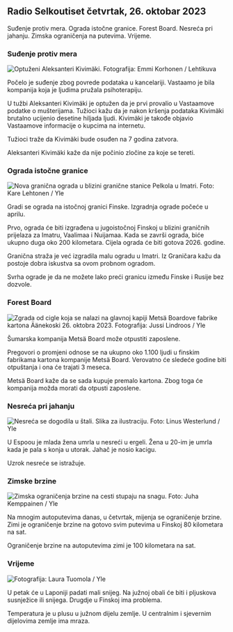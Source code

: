 ## Radio Selkoutiset četvrtak, 26. oktobar 2023

Suđenje protiv mera. Ograda istočne granice. Forest Board. Nesreća pri jahanju. Zimska ograničenja na putevima. Vrijeme.

### Suđenje protiv mera

![Optuženi Aleksanteri Kivimäki. Fotografija: Emmi Korhonen / Lehtikuva](https://images.cdn.yle.fi/image/upload/c_crop,h_2875,w_5112,x_0,y_568/ar_1.7777777777777777,c_fill,g_faces,01_faces,00_100,q_auto:eco/f_auto/fl_lossy/v1698305049/39-1191484653a13e7df175)

Počelo je suđenje zbog povrede podataka u kancelariji. Vastaamo je bila kompanija koja je ljudima pružala psihoterapiju.

U tužbi Aleksanteri Kivimäki je optužen da je prvi provalio u Vastaamove podatke o mušterijama. Tužioci kažu da je nakon kršenja podataka Kivimäki brutalno ucijenio desetine hiljada ljudi. Kivimäki je takođe objavio Vastaamove informacije o kupcima na internetu.

Tužioci traže da Kivimäki bude osuđen na 7 godina zatvora.

Aleksanteri Kivimäki kaže da nije počinio zločine za koje se tereti.

### Ograda istočne granice

![Nova granična ograda u blizini granične stanice Pelkola u Imatri. Foto: Kare Lehtonen / Yle](https://images.cdn.yle.fi/image/upload/c_crop,h_2243,w_3993,x_0,y_0/ar_1.7777777777777777,c_fill,g_faces,h_1200/w_1000,q_auto:eco/f_auto/fl_lossy/v1698323397/39-1191724653a55b2a04b0)

Gradi se ograda na istočnoj granici Finske. Izgradnja ograde počeće u aprilu.

Prvo, ograda će biti izgrađena u jugoistočnoj Finskoj u blizini graničnih prijelaza za Imatru, Vaalimaa i Nuijamaa. Kada se završi ograda, biće ukupno duga oko 200 kilometara. Cijela ograda će biti gotova 2026. godine.

Granična straža je već izgradila malu ogradu u Imatri. Iz Graničara kažu da postoje dobra iskustva sa ovom probnom ogradom.

Svrha ograde je da ne možete lako preći granicu između Finske i Rusije bez dozvole.

### Forest Board

![Zgrada od cigle koja se nalazi na glavnoj kapiji Metsä Boardove fabrike kartona Äänekoski 26. oktobra 2023. Fotografija: Jussi Lindroos / Yle](https://images.cdn.yle.fi/image/upload/c_crop,h_2267,w_4031,x_0,y_0/ar_1.7777777777777777,c_fill,g_faces,h_6100/dw,q_auto:eco/f_auto/fl_lossy/v1698319726/39-1191672653a4ca1724ad)

Šumarska kompanija Metsä Board može otpustiti zaposlene.

Pregovori o promjeni odnose se na ukupno oko 1.100 ljudi u finskim fabrikama kartona kompanije Metsä Board. Verovatno će sledeće godine biti otpuštanja i ona će trajati 3 meseca.

Metsä Board kaže da se sada kupuje premalo kartona. Zbog toga će kompanija možda morati da otpusti zaposlene.

### Nesreća pri jahanju

![Nesreća se dogodila u štali. Slika za ilustraciju. Foto: Linus Westerlund / Yle](https://images.cdn.yle.fi/image/upload/c_crop,h_3375,w_6000,x_0,y_387/ar_1.7777777777777777,c_fill,g_faces,wd_1275,wd_1275.q_auto:eco/f_auto/fl_lossy/v1692692625/39-116023264e46d0e45030)

U Espoou je mlada žena umrla u nesreći u ergeli. Žena u 20-im je umrla kada je pala s konja u utorak. Jahač je nosio kacigu.

Uzrok nesreće se istražuje.

### Zimske brzine

![Zimska ograničenja brzine na cesti stupaju na snagu. Foto: Juha Kemppainen / Yle](https://images.cdn.yle.fi/image/upload/c_crop,h_2250,w_4000,x_0,y_0/ar_1.7777777777777777,c_fill,g_faces,h_1270,h_1270.q_auto:eco/f_auto/fl_lossy/v1603287400/39-7327705f903747751c2)

Na mnogim autoputevima danas, u četvrtak, mijenja se ograničenje brzine. Zimi je ograničenje brzine na gotovo svim putevima u Finskoj 80 kilometara na sat.

Ograničenje brzine na autoputevima zimi je 100 kilometara na sat.

### Vrijeme

![ Fotografija: Laura Tuomola / Yle](https://images.cdn.yle.fi/image/upload/c_crop,h_1080,w_1919,x_0,y_0/ar_1.7777777777777777,c_fill,g_faces,wd_62_1.0/q_auto:eco/f_auto/fl_lossy/v1698292510/39-11913736539e2ff81a55)

U petak će u Laponiji padati mali snijeg. Na južnoj obali će biti i pljuskova susnježice ili snijega. Drugdje u Finskoj ima problema.

Temperatura je u plusu u južnom dijelu zemlje. U centralnim i sjevernim dijelovima zemlje ima mraza.